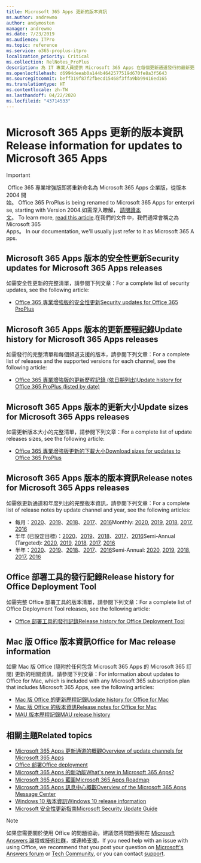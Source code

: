 ```yaml
---
title: Microsoft 365 Apps 更新的版本資訊
ms.author: andrewmo
author: andymosten
manager: andrewmo
ms.date: 7/23/2019
ms.audience: ITPro
ms.topic: reference
ms.service: o365-proplus-itpro
localization_priority: Critical
ms.collection: RelNotes_ProPlus
description: 為 IT 專業人員提供 Microsoft 365 Apps 在每個更新通道發行的最新更新清單，以及版本資訊和更新歷程記錄的連結
ms.openlocfilehash: d6994deeab0a144b4642577519d670fe8a3f5643
ms.sourcegitcommit: beff319f87f2fbecd15468f3ffa9bb99416ed165
ms.translationtype: HT
ms.contentlocale: zh-TW
ms.lasthandoff: 04/22/2020
ms.locfileid: "43714533"
---
```

# <a name="release-information-for-updates-to-microsoft-365-apps"></a><span data-ttu-id="40483-103">Microsoft 365 Apps 更新的版本資訊</span><span class="sxs-lookup"><span data-stu-id="40483-103">Release information for updates to Microsoft 365 Apps</span></span>


> [!IMPORTANT]
><span data-ttu-id="40483-104"> Office 365 專業增強版即將重新命名為 Microsoft 365 Apps 企業版，從版本 2004 開始。</span><span class="sxs-lookup"><span data-stu-id="40483-104"> Office 365 ProPlus is being renamed to Microsoft 365 Apps for enterprise, starting with Version 2004.</span></span><span data-ttu-id="40483-105">如需深入瞭解， [請閱讀本文](https://go.microsoft.com/fwlink/p/?linkid=2123420)。</span><span class="sxs-lookup"><span data-stu-id="40483-105"> To learn more, [read this article](https://go.microsoft.com/fwlink/p/?linkid=2123420).</span></span><span data-ttu-id="40483-106">在我們的文件中，我們通常會稱之為 Microsoft 365 Apps。</span><span class="sxs-lookup"><span data-stu-id="40483-106"> In our documentation, we'll usually just refer to it as Microsoft 365 Apps.</span></span>


## <a name="security-updates-for-microsoft-365-apps-releases"></a><span data-ttu-id="40483-107">Microsoft 365 Apps 版本的安全性更新</span><span class="sxs-lookup"><span data-stu-id="40483-107">Security updates for Microsoft 365 Apps releases</span></span>

<span data-ttu-id="40483-108">如需安全性更新的完整清單，請參閱下列文章：</span><span class="sxs-lookup"><span data-stu-id="40483-108">For a complete list of security updates, see the following article:</span></span>
 - [<span data-ttu-id="40483-109">Office 365 專業增強版的安全性更新</span><span class="sxs-lookup"><span data-stu-id="40483-109">Security updates for Office 365 ProPlus</span></span>](office365-proplus-security-updates.md)


## <a name="update-history-for-microsoft-365-apps-releases"></a><span data-ttu-id="40483-110">Microsoft 365 Apps 版本的更新歷程記錄</span><span class="sxs-lookup"><span data-stu-id="40483-110">Update history for Microsoft 365 Apps releases</span></span>

<span data-ttu-id="40483-111">如需發行的完整清單和每個頻道支援的版本，請參閱下列文章：</span><span class="sxs-lookup"><span data-stu-id="40483-111">For a complete list of releases and the supported versions for each channel, see the following article:</span></span>
 - [<span data-ttu-id="40483-112">Office 365 專業增強版的更新歷程記錄 (依日期列出)</span><span class="sxs-lookup"><span data-stu-id="40483-112">Update history for Office 365 ProPlus (listed by date)</span></span>](update-history-office365-proplus-by-date.md)


 ## <a name="update-sizes-for-microsoft-365-apps-releases"></a><span data-ttu-id="40483-113">Microsoft 365 Apps 版本的更新大小</span><span class="sxs-lookup"><span data-stu-id="40483-113">Update sizes for Microsoft 365 Apps releases</span></span>

<span data-ttu-id="40483-114">如需更新版本大小的完整清單，請參閱下列文章：</span><span class="sxs-lookup"><span data-stu-id="40483-114">For a complete list of update releases sizes, see the following article:</span></span>
 - [<span data-ttu-id="40483-115">Office 365 專業增強版更新的下載大小</span><span class="sxs-lookup"><span data-stu-id="40483-115">Download sizes for updates to Office 365 ProPlus</span></span>](download-sizes-office365-proplus-updates.md)

## <a name="release-notes-for-microsoft-365-apps-releases"></a><span data-ttu-id="40483-116">Microsoft 365 Apps 版本的版本資訊</span><span class="sxs-lookup"><span data-stu-id="40483-116">Release notes for Microsoft 365 Apps releases</span></span>

<span data-ttu-id="40483-117">如需依更新通道和年度列出的完整版本資訊，請參閱下列文章︰</span><span class="sxs-lookup"><span data-stu-id="40483-117">For a complete list of release notes by update channel and year, see the following articles:</span></span>
 - <span data-ttu-id="40483-118">每月：[2020](monthly-channel-2020.md)、[2019](monthly-channel-2019.md)、[2018](monthly-channel-2018.md)、[2017](monthly-channel-2017.md)、[2016](monthly-channel-2016.md)</span><span class="sxs-lookup"><span data-stu-id="40483-118">Monthly: [2020](monthly-channel-2020.md), [2019](monthly-channel-2019.md), [2018](monthly-channel-2018.md), [2017](monthly-channel-2017.md), [2016](monthly-channel-2016.md)</span></span>
 - <span data-ttu-id="40483-119">半年 (已設定目標)：[2020](semi-annual-channel-targeted-2020.md)、[2019](semi-annual-channel-targeted-2019.md)、[2018](semi-annual-channel-targeted-2018.md)、[2017](semi-annual-channel-targeted-2017.md)、[2016](semi-annual-channel-targeted-2016.md)</span><span class="sxs-lookup"><span data-stu-id="40483-119">Semi-Annual (Targeted): [2020](semi-annual-channel-targeted-2020.md), [2019](semi-annual-channel-targeted-2019.md), [2018](semi-annual-channel-targeted-2018.md), [2017](semi-annual-channel-targeted-2017.md), [2016](semi-annual-channel-targeted-2016.md)</span></span>
 - <span data-ttu-id="40483-120">半年：[2020](semi-annual-channel-2020.md)、[2019](semi-annual-channel-2019.md)、[2018](semi-annual-channel-2018.md)、[2017](semi-annual-channel-2017.md)、[2016](semi-annual-channel-2016.md)</span><span class="sxs-lookup"><span data-stu-id="40483-120">Semi-Annual: [2020](semi-annual-channel-2020.md), [2019](semi-annual-channel-2019.md), [2018](semi-annual-channel-2018.md), [2017](semi-annual-channel-2017.md), [2016](semi-annual-channel-2016.md)</span></span>

 ## <a name="release-history-for-office-deployment-tool"></a><span data-ttu-id="40483-121">Office 部署工具的發行記錄</span><span class="sxs-lookup"><span data-stu-id="40483-121">Release history for Office Deployment Tool</span></span>
 <span data-ttu-id="40483-122">如需完整 Office 部署工具的版本清單，請參閱下列文章：</span><span class="sxs-lookup"><span data-stu-id="40483-122">For a complete list of Office Deployment Tool releases, see the following article:</span></span>
 - [<span data-ttu-id="40483-123">Office 部署工具的發行記錄</span><span class="sxs-lookup"><span data-stu-id="40483-123">Release history for Office Deployment Tool</span></span>](ODT-release-history.md)

## <a name="office-for-mac-release-information"></a><span data-ttu-id="40483-124">Mac 版 Office 版本資訊</span><span class="sxs-lookup"><span data-stu-id="40483-124">Office for Mac release information</span></span>

<span data-ttu-id="40483-125">如需 Mac 版 Office (隨附於任何包含 Microsoft 365 Apps 的 Microsoft 365 訂閱) 更新的相關資訊，請參閱下列文章：</span><span class="sxs-lookup"><span data-stu-id="40483-125">For information about updates to Office for Mac, which is included with any Microsoft 365 subscription plan that includes Microsoft 365 Apps, see the following articles:</span></span>
 - [<span data-ttu-id="40483-126">Mac 版 Office 的更新歷程記錄</span><span class="sxs-lookup"><span data-stu-id="40483-126">Update history for Office for Mac</span></span>](update-history-office-for-mac.md)
 - [<span data-ttu-id="40483-127">Mac 版 Office 的版本資訊</span><span class="sxs-lookup"><span data-stu-id="40483-127">Release notes for Office for Mac</span></span>](release-notes-office-for-mac.md)
 - [<span data-ttu-id="40483-128">MAU 版本歷程記錄</span><span class="sxs-lookup"><span data-stu-id="40483-128">MAU release history</span></span>](release-history-microsoft-autoupdate.md)


## <a name="related-topics"></a><span data-ttu-id="40483-129">相關主題</span><span class="sxs-lookup"><span data-stu-id="40483-129">Related topics</span></span>

- [<span data-ttu-id="40483-130">Microsoft 365 Apps 更新通道的概觀</span><span class="sxs-lookup"><span data-stu-id="40483-130">Overview of update channels for Microsoft 365 Apps</span></span>](https://docs.microsoft.com/deployoffice/overview-of-update-channels-for-office-365-proplus)
- [<span data-ttu-id="40483-131">Office 部署</span><span class="sxs-lookup"><span data-stu-id="40483-131">Office deployment</span></span>](https://docs.microsoft.com/deployoffice/)
- [<span data-ttu-id="40483-132">Microsoft 365 Apps 的新功能</span><span class="sxs-lookup"><span data-stu-id="40483-132">What's new in Microsoft 365 Apps?</span></span>](https://support.office.com/article/95c8d81d-08ba-42c1-914f-bca4603e1426)
- [<span data-ttu-id="40483-133">Microsoft 365 Apps 藍圖</span><span class="sxs-lookup"><span data-stu-id="40483-133">Microsoft 365 Apps Roadmap</span></span>](https://products.office.com/business/office-365-roadmap)
- [<span data-ttu-id="40483-134">Microsoft 365 Apps 訊息中心概觀</span><span class="sxs-lookup"><span data-stu-id="40483-134">Overview of the Microsoft 365 Apps Message Center</span></span>](https://support.office.com/article/38fb3333-bfcc-4340-a37b-deda509c2093)
- [<span data-ttu-id="40483-135">Windows 10 版本資訊</span><span class="sxs-lookup"><span data-stu-id="40483-135">Windows 10 release information</span></span>](https://www.microsoft.com/itpro/windows-10/release-information)
- [<span data-ttu-id="40483-136">Microsoft 安全性更新指南</span><span class="sxs-lookup"><span data-stu-id="40483-136">Microsoft Security Update Guide</span></span>](https://portal.msrc.microsoft.com/)

> [!NOTE]
> <span data-ttu-id="40483-137">如果您需要關於使用 Office 的問題協助，建議您將問題張貼在 [Microsoft Answers 論壇](https://answers.microsoft.com/)或[技術社群](https://techcommunity.microsoft.com/)，或連絡[支援](https://support.microsoft.com/contactus)。</span><span class="sxs-lookup"><span data-stu-id="40483-137">If you need help with an issue with using Office, we recommend that you post your question on [Microsoft's Answers forum](https://answers.microsoft.com/) or [Tech Community](https://techcommunity.microsoft.com/), or you can contact [support](https://support.microsoft.com/contactus).</span></span>

